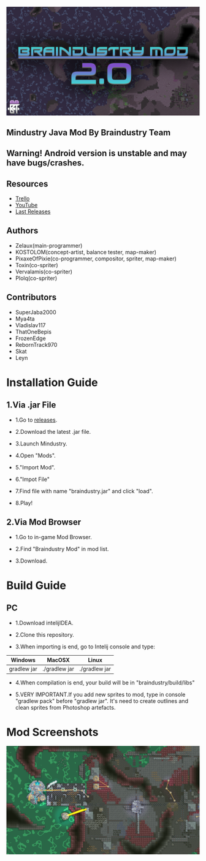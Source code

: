 ![alt tag]( https://github.com/pixaxeofpixie/pictures/blob/main/btposter.png?raw=true)
## Mindustry Java Mod By Braindustry Team

## Warning! Android version is unstable and may have bugs/crashes.

## Resources
- [Trello](https://trello.com/b/raByco4v/braindustry-trello)
- [YouTube](https://www.youtube.com/channel/UCIN35lW7fC3tXcNDd-Ip7Pw/videos)
- [Last Releases](https://github.com/pixaxeofpixie/Braindustry-Mod/releases)

## Authors
- Zelaux(main-programmer)
- KOSTOLOM(concept-artist, balance tester, map-maker)
- PixaxeOfPixie(co-programmer, compositor, spriter, map-maker)
- Toxin(co-spriter)
- Vervalamis(co-spriter)
- Plolq(co-spriter)

## Contributors
- SuperJaba2000
- Mya4ta
- Vladislav117
- ThatOneBepis
- FrozenEdge
- RebornTrack970
- Skat
- Leyn

# Installation Guide
## 1.Via .jar File
* 1.Go to [releases]( https://github.com/pixaxeofpixie/Braindustry-Mod/releases ).

* 2.Download the latest .jar file.

* 3.Launch Mindustry.

* 4.Open "Mods".

* 5."Import Mod".

* 6."Impot File"

* 7.Find file with name "braindustry.jar" and click "load".

* 8.Play!

## 2.Via Mod Browser
* 1.Go to in-game Mod Browser.

* 2.Find "Braindustry Mod" in mod list.

* 3.Download.  

# Build Guide

## PC

* 1.Download intelijIDEA.

* 2.Clone this repository.

* 3.When importing is end, go to Intelij console and type:

Windows      |  MacOSX       | Linux
------------ | ------------- | -------------
gradlew jar  | ./gradlew jar | ./gradlew jar

* 4.When compilation is end, your build will be in "braindustry/build/libs"

* 5.VERY IMPORTANT.If you add new sprites to mod, type in console "gradlew pack" before "gradlew jar". It's need to create outlines and clean sprites from Photoshop artefacts.

# Mod Screenshots

![a](https://github.com/pixaxeofpixie/pictures/blob/main/screen2.png?raw=true)
